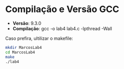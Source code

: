 # Compilação e Versão GCC

- **Versão**: 9.3.0
- **Compilação**: gcc -o lab4 lab4.c -lpthread -Wall

Caso prefira, ultilizar o makefile:

```sh
mkdir MarcosLab4
cd MarcosLab4
make
./lab4
```
